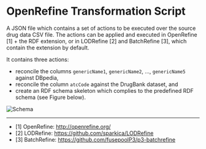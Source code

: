 # OpenRefine Transformation Script

A JSON file which contains a set of actions to be executed over the source drug data CSV file. The actions can be applied and executed in OpenRefine [1] + the RDF extension, or in LODRefine [2] and BatchRefine [3], which contain the extension by default.

It contains three actions:

* reconcile the columns `genericName1`, `genericName2`, ..., `genericName5` against DBpedia,
* reconcile the column `atcCode` against the DrugBank dataset, and
* create an RDF schema skeleton which complies to the predefined RDF schema (see Figure below).

![Schema](https://raw.githubusercontent.com/mjovanovik/loddw/master/Figures/loddw-schema.png "The schema skeleton for the LODDW project.")

---

* [1] OpenRefine: http://openrefine.org/
* [2] LODRefine: https://github.com/sparkica/LODRefine
* [3] BatchRefine: https://github.com/fusepoolP3/p3-batchrefine
